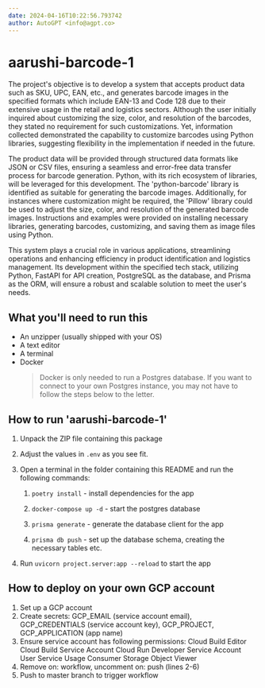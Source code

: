 ```yaml
---
date: 2024-04-16T10:22:56.793742
author: AutoGPT <info@agpt.co>
---
```


# aarushi-barcode-1

The project's objective is to develop a system that accepts product data such as SKU, UPC, EAN, etc., and generates barcode images in the specified formats which include EAN-13 and Code 128 due to their extensive usage in the retail and logistics sectors. Although the user initially inquired about customizing the size, color, and resolution of the barcodes, they stated no requirement for such customizations. Yet, information collected demonstrated the capability to customize barcodes using Python libraries, suggesting flexibility in the implementation if needed in the future.

The product data will be provided through structured data formats like JSON or CSV files, ensuring a seamless and error-free data transfer process for barcode generation. Python, with its rich ecosystem of libraries, will be leveraged for this development. The 'python-barcode' library is identified as suitable for generating the barcode images. Additionally, for instances where customization might be required, the 'Pillow' library could be used to adjust the size, color, and resolution of the generated barcode images. Instructions and examples were provided on installing necessary libraries, generating barcodes, customizing, and saving them as image files using Python.

This system plays a crucial role in various applications, streamlining operations and enhancing efficiency in product identification and logistics management. Its development within the specified tech stack, utilizing Python, FastAPI for API creation, PostgreSQL as the database, and Prisma as the ORM, will ensure a robust and scalable solution to meet the user's needs.

## What you'll need to run this
* An unzipper (usually shipped with your OS)
* A text editor
* A terminal
* Docker
  > Docker is only needed to run a Postgres database. If you want to connect to your own
  > Postgres instance, you may not have to follow the steps below to the letter.


## How to run 'aarushi-barcode-1'

1. Unpack the ZIP file containing this package

2. Adjust the values in `.env` as you see fit.

3. Open a terminal in the folder containing this README and run the following commands:

    1. `poetry install` - install dependencies for the app

    2. `docker-compose up -d` - start the postgres database

    3. `prisma generate` - generate the database client for the app

    4. `prisma db push` - set up the database schema, creating the necessary tables etc.

4. Run `uvicorn project.server:app --reload` to start the app

## How to deploy on your own GCP account
1. Set up a GCP account
2. Create secrets: GCP_EMAIL (service account email), GCP_CREDENTIALS (service account key), GCP_PROJECT, GCP_APPLICATION (app name)
3. Ensure service account has following permissions: 
    Cloud Build Editor
    Cloud Build Service Account
    Cloud Run Developer
    Service Account User
    Service Usage Consumer
    Storage Object Viewer
4. Remove on: workflow, uncomment on: push (lines 2-6)
5. Push to master branch to trigger workflow
